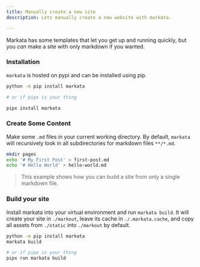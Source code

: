 ```yaml
---
title: Manually create a new site
description: Lets manually create a new website with markata.

---
```


Markata has some templates that let you get up and running quickly, but you
_can_ make a site with only markdown if you wanted.

### Installation

`markata` is hosted on pypi and can be installed using pip.

```bash
python -m pip install markata

# or if pipx is your thing

pipx install markata
```

### Create Some Content

Make some `.md` files in your current working directory. By default, `markata`
will recursively look in all subdirectories for markdown files `**/*.md`.

```bash
mkdir pages
echo '# My First Post' > first-post.md
echo '# Hello World' > hello-world.md
```

> This example shows how you can build a site from only a single markdown
> file.

### Build your site

Install markata into your virtual environment and run `markata build`. It will
create your site in `./markout`, leave its cache in `./.markata.cache`, and
copy all assets from `./static` into `./markout` by default.

```bash
python -m pip install markata
markata build

# or if pipx is your thing
pipx run markata build
```
